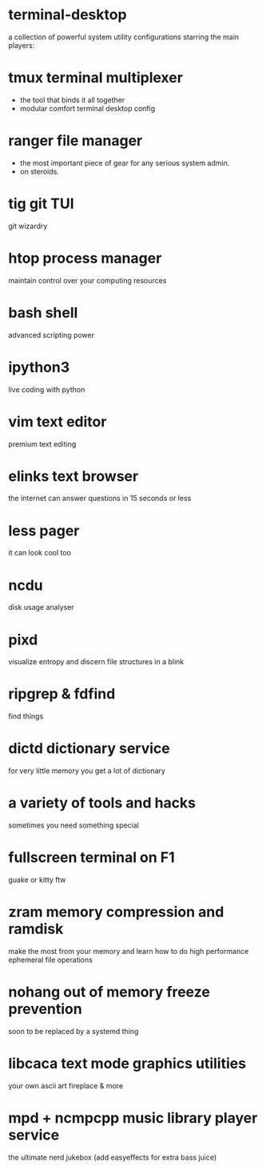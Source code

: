 # terminal-desktop
a collection of powerful system utility configurations
starring the main players:

# tmux terminal multiplexer
- the tool that binds it all together
- modular comfort terminal desktop config

# ranger file manager
- the most important piece of gear for any serious system admin.
- on steroids.

# tig git TUI
git wizardry

# htop process manager
maintain control over your computing resources

# bash shell
advanced scripting power

# ipython3
live coding with python

# vim text editor
premium text editing

# elinks text browser
the internet can answer questions in 15 seconds or less

# less pager
it can look cool too

# ncdu
disk usage analyser

# pixd
visualize entropy and discern file structures in a blink

# ripgrep & fdfind
find things 

# dictd dictionary service
for very little memory you get a lot of dictionary

# a variety of tools and hacks
sometimes you need something special

# fullscreen terminal on F1
guake or kitty ftw

# zram memory compression and ramdisk
make the most from your memory and learn how to do high performance ephemeral file operations

# nohang out of memory freeze prevention
soon to be replaced by a systemd thing

# libcaca text mode graphics utilities
your own ascii art fireplace & more

# mpd + ncmpcpp music library player service
the ultimate nerd jukebox
(add easyeffects for extra bass juice)

